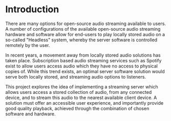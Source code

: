 # Introduction

There are many options for open-source audio streaming available to users. A
number of configurations of the available open-source audio streaming hardware
and software allow for end-users to play locally stored audio on a so-called
"Headless" system, whereby the server software is controlled remotely by the
user.

In recent years, a movement away from locally stored audio solutions has taken
place. Subscription based audio streaming services such as Spotify exist to allow
users access audio which they have no access to physical copies of. While this
trend exists, an optimal server software solution would serve both locally
stored, and streaming audio options to listeners.

This project explores the idea of implementing a streaming server which allows
users access a stored collection of audio, from any connected device, and to
stream this audio to the nearest available client device. A solution must offer
an accessible user experience, and importantly provide good quality playback,
achieved through the combination of chosen software and hardware.
